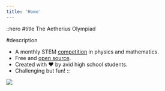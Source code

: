 ```yaml
---
title: 'Home'
---
```


::hero
#title
The Aetherius Olympiad

#description
- A monthly STEM [competition](/papers) in physics and mathematics.
- Free and [open source](https://github.com/leoduan0/the-aetherius-olympiad).
- Created with ❤️ by avid high school students.
- Challenging but fun!
::

![](/tap.jpg)
